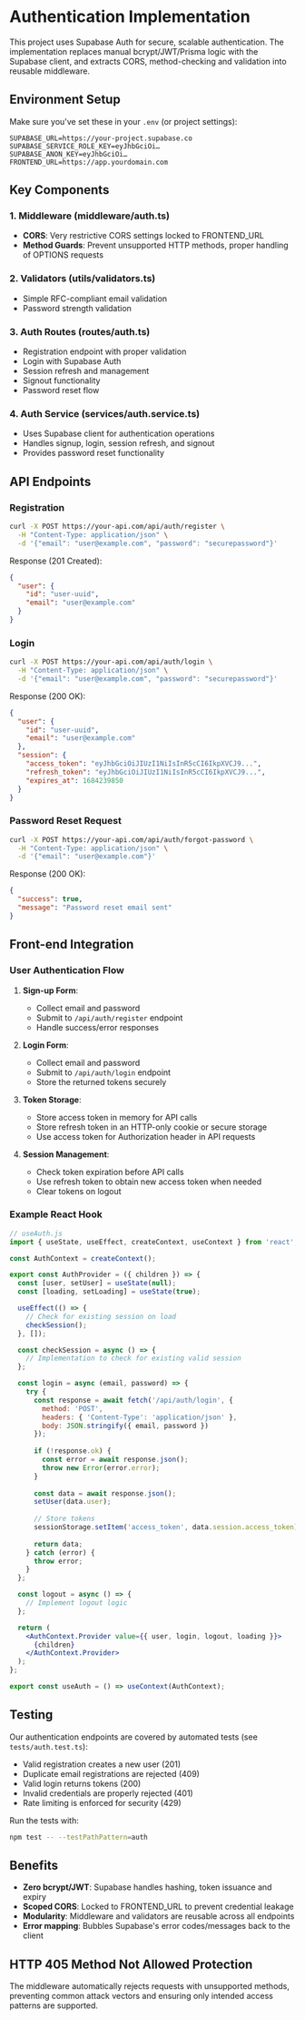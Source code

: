 # Authentication Implementation

This project uses Supabase Auth for secure, scalable authentication. The implementation replaces manual bcrypt/JWT/Prisma logic with the Supabase client, and extracts CORS, method-checking and validation into reusable middleware.

## Environment Setup

Make sure you've set these in your `.env` (or project settings):

```
SUPABASE_URL=https://your-project.supabase.co
SUPABASE_SERVICE_ROLE_KEY=eyJhbGciOi…  
SUPABASE_ANON_KEY=eyJhbGciOi…
FRONTEND_URL=https://app.yourdomain.com
```

## Key Components

### 1. Middleware (middleware/auth.ts)

- **CORS**: Very restrictive CORS settings locked to FRONTEND_URL
- **Method Guards**: Prevent unsupported HTTP methods, proper handling of OPTIONS requests

### 2. Validators (utils/validators.ts)

- Simple RFC-compliant email validation
- Password strength validation

### 3. Auth Routes (routes/auth.ts)

- Registration endpoint with proper validation
- Login with Supabase Auth
- Session refresh and management
- Signout functionality
- Password reset flow

### 4. Auth Service (services/auth.service.ts)

- Uses Supabase client for authentication operations
- Handles signup, login, session refresh, and signout
- Provides password reset functionality

## API Endpoints

### Registration

```bash
curl -X POST https://your-api.com/api/auth/register \
  -H "Content-Type: application/json" \
  -d '{"email": "user@example.com", "password": "securepassword"}'
```

Response (201 Created):
```json
{
  "user": {
    "id": "user-uuid",
    "email": "user@example.com"
  }
}
```

### Login

```bash
curl -X POST https://your-api.com/api/auth/login \
  -H "Content-Type: application/json" \
  -d '{"email": "user@example.com", "password": "securepassword"}'
```

Response (200 OK):
```json
{
  "user": {
    "id": "user-uuid",
    "email": "user@example.com"
  },
  "session": {
    "access_token": "eyJhbGciOiJIUzI1NiIsInR5cCI6IkpXVCJ9...",
    "refresh_token": "eyJhbGciOiJIUzI1NiIsInR5cCI6IkpXVCJ9...",
    "expires_at": 1684239850
  }
}
```

### Password Reset Request

```bash
curl -X POST https://your-api.com/api/auth/forgot-password \
  -H "Content-Type: application/json" \
  -d '{"email": "user@example.com"}'
```

Response (200 OK):
```json
{
  "success": true,
  "message": "Password reset email sent"
}
```

## Front-end Integration

### User Authentication Flow

1. **Sign-up Form**:
   - Collect email and password
   - Submit to `/api/auth/register` endpoint
   - Handle success/error responses

2. **Login Form**:
   - Collect email and password
   - Submit to `/api/auth/login` endpoint
   - Store the returned tokens securely

3. **Token Storage**:
   - Store access token in memory for API calls
   - Store refresh token in an HTTP-only cookie or secure storage
   - Use access token for Authorization header in API requests

4. **Session Management**:
   - Check token expiration before API calls
   - Use refresh token to obtain new access token when needed
   - Clear tokens on logout

### Example React Hook

```jsx
// useAuth.js
import { useState, useEffect, createContext, useContext } from 'react';

const AuthContext = createContext();

export const AuthProvider = ({ children }) => {
  const [user, setUser] = useState(null);
  const [loading, setLoading] = useState(true);

  useEffect(() => {
    // Check for existing session on load
    checkSession();
  }, []);

  const checkSession = async () => {
    // Implementation to check for existing valid session
  };

  const login = async (email, password) => {
    try {
      const response = await fetch('/api/auth/login', {
        method: 'POST',
        headers: { 'Content-Type': 'application/json' },
        body: JSON.stringify({ email, password })
      });
      
      if (!response.ok) {
        const error = await response.json();
        throw new Error(error.error);
      }
      
      const data = await response.json();
      setUser(data.user);
      
      // Store tokens
      sessionStorage.setItem('access_token', data.session.access_token);
      
      return data;
    } catch (error) {
      throw error;
    }
  };

  const logout = async () => {
    // Implement logout logic
  };

  return (
    <AuthContext.Provider value={{ user, login, logout, loading }}>
      {children}
    </AuthContext.Provider>
  );
};

export const useAuth = () => useContext(AuthContext);
```

## Testing

Our authentication endpoints are covered by automated tests (see `tests/auth.test.ts`):

- Valid registration creates a new user (201)
- Duplicate email registrations are rejected (409)
- Valid login returns tokens (200)
- Invalid credentials are properly rejected (401)
- Rate limiting is enforced for security (429)

Run the tests with:

```bash
npm test -- --testPathPattern=auth
```

## Benefits

- **Zero bcrypt/JWT**: Supabase handles hashing, token issuance and expiry
- **Scoped CORS**: Locked to FRONTEND_URL to prevent credential leakage
- **Modularity**: Middleware and validators are reusable across all endpoints
- **Error mapping**: Bubbles Supabase's error codes/messages back to the client

## HTTP 405 Method Not Allowed Protection

The middleware automatically rejects requests with unsupported methods, preventing common attack vectors and ensuring only intended access patterns are supported. 